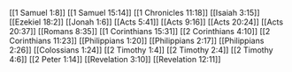 [[1 Samuel 1:8]]
[[1 Samuel 15:14]]
[[1 Chronicles 11:18]]
[[Isaiah 3:15]]
[[Ezekiel 18:2]]
[[Jonah 1:6]]
[[Acts 5:41]]
[[Acts 9:16]]
[[Acts 20:24]]
[[Acts 20:37]]
[[Romans 8:35]]
[[1 Corinthians 15:31]]
[[2 Corinthians 4:10]]
[[2 Corinthians 11:23]]
[[Philippians 1:20]]
[[Philippians 2:17]]
[[Philippians 2:26]]
[[Colossians 1:24]]
[[2 Timothy 1:4]]
[[2 Timothy 2:4]]
[[2 Timothy 4:6]]
[[2 Peter 1:14]]
[[Revelation 3:10]]
[[Revelation 12:11]]
